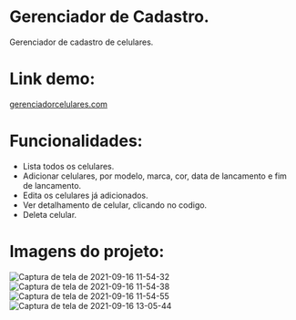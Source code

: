 # Gerenciador de Cadastro.
Gerenciador de cadastro de celulares.

# Link demo:

[gerenciadorcelulares.com](ubiquitous-digestion.surge.sh
)

# Funcionalidades:

- Lista todos os celulares.
- Adicionar celulares, por modelo, marca, cor, data de lancamento e fim de lancamento.
- Edita os celulares já adicionados.
- Ver detalhamento de celular, clicando no codigo.
- Deleta celular.

# Imagens do projeto:

![Captura de tela de 2021-09-16 11-54-32](https://user-images.githubusercontent.com/81453546/133635740-7dc33dee-e21f-46b7-836d-553e0c2973c1.png)
![Captura de tela de 2021-09-16 11-54-38](https://user-images.githubusercontent.com/81453546/133635746-8171242c-d7c3-4a2c-ba79-1d5caf1ba315.png)
![Captura de tela de 2021-09-16 11-54-55](https://user-images.githubusercontent.com/81453546/133635749-276f97bb-ff52-446e-bf5a-b3e4d3adb2cd.png)
![Captura de tela de 2021-09-16 13-05-44](https://user-images.githubusercontent.com/81453546/133648877-888d57b6-a067-408f-b8fe-da963f9378bc.png)
